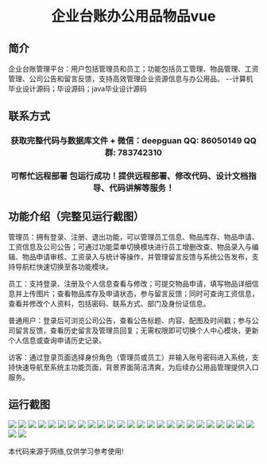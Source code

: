 <p><h1 align="center">企业台账办公用品物品vue</h1></p>

## 简介
企业台账管理平台：用户包括管理员和员工；功能包括员工管理、物品管理、工资管理、公司公告和留言反馈，支持高效管理企业资源信息与办公用品。    --计算机毕业设计源码；毕设源码；java毕业设计源码


## 联系方式
<p><h3 align="center">获取完整代码与数据库文件 + 微信：deepguan QQ: 86050149 QQ群: 783742310</h3></p>
<p><h3 align="center">可帮忙远程部署 包运行成功！提供远程部署、修改代码、设计文档指导、代码讲解等服务！</h3></p>

## 功能介绍（完整见运行截图）
管理员：拥有登录、注册、退出功能，可以管理员工信息、物品库存、物品申请、工资信息及公司公告；可通过功能菜单切换模块进行员工增删改查、物品录入与编辑、物品申请审核、工资录入与统计等操作，并管理留言反馈与系统公告发布，支持导航栏快速切换至各功能模块。

员工：支持登录、注册及个人信息查看与修改；可提交物品申请，填写物品详细信息并上传图片；查看物品库存及申请状态，参与留言反馈；同时可查询工资信息，查看并修改个人资料，包括密码、联系方式、部门及身份证信息。

普通用户：登录后可浏览公司公告，查看公告标题、内容、配图及时间戳；参与公司留言反馈，查看历史留言及管理员回复；无需权限即可切换个人中心模块，更新个人信息或查询申请历史记录。

访客：通过登录页面选择身份角色（管理员或员工）并输入账号密码进入系统，支持快速导航至系统主功能页面，背景界面简洁清爽，为后续办公用品管理提供入口服务。


## 运行截图
![](img/001.jpg)
![](img/002.jpg)
![](img/003.jpg)
![](img/004.jpg)
![](img/005.jpg)
![](img/006.jpg)
![](img/007.jpg)
![](img/008.jpg)
![](img/009.jpg)
![](img/010.jpg)
![](img/011.jpg)
![](img/012.jpg)
![](img/013.jpg)
![](img/014.jpg)
![](img/015.jpg)
![](img/016.jpg)
![](img/017.jpg)
![](img/018.jpg)
![](img/019.jpg)
![](img/020.jpg)
![](img/021.jpg)
![](img/022.jpg)
![](img/023.jpg)
![](img/024.jpg)
![](img/025.jpg)
![](img/026.jpg)
![](img/027.jpg)

<p>本代码来源于网络,仅供学习参考使用!</p>

